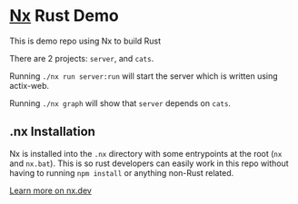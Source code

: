 # [Nx](https://nx.dev) Rust Demo

This is demo repo using Nx to build Rust

There are 2 projects: `server`, and `cats`.

Running `./nx run server:run` will start the server which is written using actix-web.

Running `./nx graph` will show that `server` depends on `cats`.

## .nx Installation

Nx is installed into the `.nx` directory with some entrypoints at the root (`nx` and `nx.bat`). This is so rust developers can easily work in this repo without having to running `npm install` or anything non-Rust related.

[Learn more on nx.dev](https://nx.dev/more-concepts/nx-and-the-wrapper#nx-wrapper)

